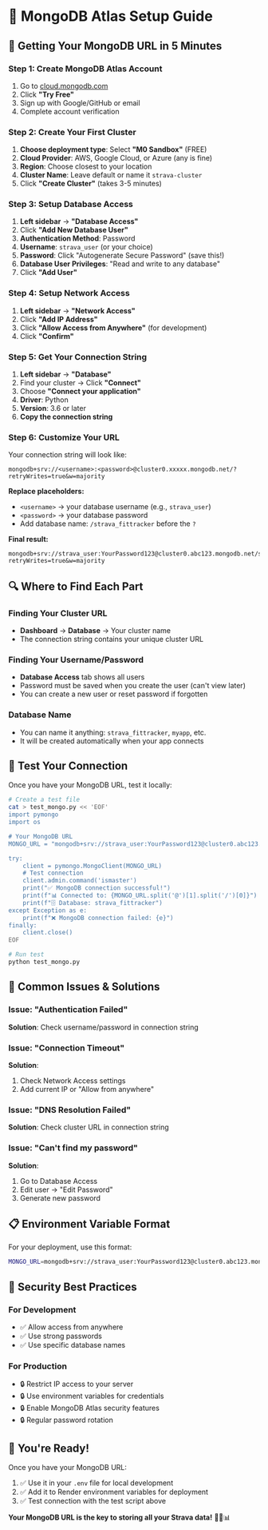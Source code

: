 # 🍃 MongoDB Atlas Setup Guide

## 🎯 Getting Your MongoDB URL in 5 Minutes

### Step 1: Create MongoDB Atlas Account
1. Go to [cloud.mongodb.com](https://cloud.mongodb.com)
2. Click **"Try Free"**
3. Sign up with Google/GitHub or email
4. Complete account verification

### Step 2: Create Your First Cluster
1. **Choose deployment type**: Select **"M0 Sandbox"** (FREE)
2. **Cloud Provider**: AWS, Google Cloud, or Azure (any is fine)
3. **Region**: Choose closest to your location
4. **Cluster Name**: Leave default or name it `strava-cluster`
5. Click **"Create Cluster"** (takes 3-5 minutes)

### Step 3: Setup Database Access
1. **Left sidebar** → **"Database Access"**
2. Click **"Add New Database User"**
3. **Authentication Method**: Password
4. **Username**: `strava_user` (or your choice)
5. **Password**: Click "Autogenerate Secure Password" (save this!)
6. **Database User Privileges**: "Read and write to any database"
7. Click **"Add User"**

### Step 4: Setup Network Access
1. **Left sidebar** → **"Network Access"**
2. Click **"Add IP Address"**
3. Click **"Allow Access from Anywhere"** (for development)
4. Click **"Confirm"**

### Step 5: Get Your Connection String
1. **Left sidebar** → **"Database"**
2. Find your cluster → Click **"Connect"**
3. Choose **"Connect your application"**
4. **Driver**: Python
5. **Version**: 3.6 or later
6. **Copy the connection string**

### Step 6: Customize Your URL

Your connection string will look like:
```
mongodb+srv://<username>:<password>@cluster0.xxxxx.mongodb.net/?retryWrites=true&w=majority
```

**Replace placeholders:**
- `<username>` → your database username (e.g., `strava_user`)
- `<password>` → your database password
- Add database name: `/strava_fittracker` before the `?`

**Final result:**
```
mongodb+srv://strava_user:YourPassword123@cluster0.abc123.mongodb.net/strava_fittracker?retryWrites=true&w=majority
```

## 🔍 Where to Find Each Part

### Finding Your Cluster URL
- **Dashboard** → **Database** → Your cluster name
- The connection string contains your unique cluster URL

### Finding Your Username/Password
- **Database Access** tab shows all users
- Password must be saved when you create the user (can't view later)
- You can create a new user or reset password if forgotten

### Database Name
- You can name it anything: `strava_fittracker`, `myapp`, etc.
- It will be created automatically when your app connects

## 🧪 Test Your Connection

Once you have your MongoDB URL, test it locally:

```bash
# Create a test file
cat > test_mongo.py << 'EOF'
import pymongo
import os

# Your MongoDB URL
MONGO_URL = "mongodb+srv://strava_user:YourPassword123@cluster0.abc123.mongodb.net/strava_fittracker?retryWrites=true&w=majority"

try:
    client = pymongo.MongoClient(MONGO_URL)
    # Test connection
    client.admin.command('ismaster')
    print("✅ MongoDB connection successful!")
    print(f"📊 Connected to: {MONGO_URL.split('@')[1].split('/')[0]}")
    print(f"🗄️ Database: strava_fittracker")
except Exception as e:
    print(f"❌ MongoDB connection failed: {e}")
finally:
    client.close()
EOF

# Run test
python test_mongo.py
```

## 🚨 Common Issues & Solutions

### Issue: "Authentication Failed"
**Solution**: Check username/password in connection string

### Issue: "Connection Timeout"
**Solution**: 
1. Check Network Access settings
2. Add current IP or "Allow from anywhere"

### Issue: "DNS Resolution Failed"
**Solution**: Check cluster URL in connection string

### Issue: "Can't find my password"
**Solution**: 
1. Go to Database Access
2. Edit user → "Edit Password"
3. Generate new password

## 📋 Environment Variable Format

For your deployment, use this format:
```bash
MONGO_URL=mongodb+srv://strava_user:YourPassword123@cluster0.abc123.mongodb.net/strava_fittracker?retryWrites=true&w=majority
```

## 🔐 Security Best Practices

### For Development
- ✅ Allow access from anywhere
- ✅ Use strong passwords
- ✅ Use specific database names

### For Production
- 🔒 Restrict IP access to your server
- 🔒 Use environment variables for credentials
- 🔒 Enable MongoDB Atlas security features
- 🔒 Regular password rotation

## 🎉 You're Ready!

Once you have your MongoDB URL:
1. ✅ Use it in your `.env` file for local development
2. ✅ Add it to Render environment variables for deployment
3. ✅ Test connection with the test script above

**Your MongoDB URL is the key to storing all your Strava data!** 🏃‍♂️📊
